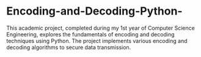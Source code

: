 # Encoding-and-Decoding-Python-
This academic project, completed during my 1st year of Computer Science Engineering, explores the fundamentals of encoding and decoding techniques using Python. The project implements various encoding and decoding algorithms to secure data transmission.
